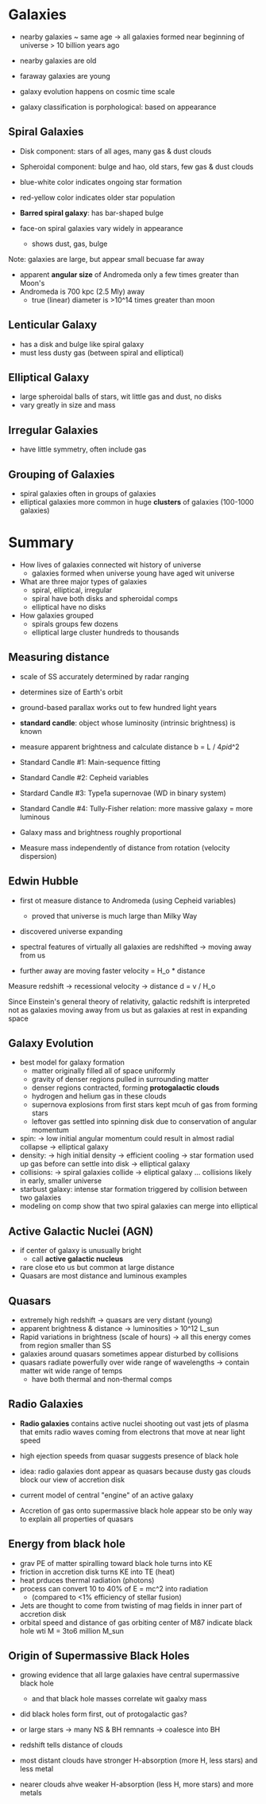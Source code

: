 # Galaxies

- nearby galaxies ~ same age
	-> all galaxies formed near beginning of universe > 10 billion years ago
- nearby galaxies are old
- faraway galaxies are young
- galaxy evolution happens on cosmic time scale

- galaxy classification is porphological: based on appearance

## Spiral Galaxies
- Disk component: stars of all ages, many gas & dust clouds
- Spheroidal component: bulge and hao, old stars, few gas & dust clouds
- blue-white color indicates ongoing star formation
- red-yellow color indicates older star population

- __Barred spiral galaxy__: has bar-shaped bulge
- face-on spiral galaxies vary widely in appearance
	- shows dust, gas, bulge

Note: galaxies are large, but appear small becuase far away
- apparent __angular size__ of Andromeda only a few times greater than Moon's
- Andromeda is 700 kpc (2.5 Mly) away
	- true (linear) diameter is >10^14 times greater than moon

## Lenticular Galaxy
- has a disk and bulge like spiral galaxy
- must less dusty gas (between spiral and elliptical)

## Elliptical Galaxy
- large spheroidal balls of stars, wit little gas and dust, no disks
- vary greatly in size and mass

## Irregular Galaxies
- have little symmetry, often include gas

## Grouping of Galaxies
- spiral galaxies often in groups of galaxies
- elliptical galaxies more common in huge __clusters__ of galaxies (100-1000 galaxies)

# Summary
- How lives of galaxies connected wit history of universe
	- galaxies formed when universe young have aged wit universe
- What are three major types of galaxies
	- spiral, elliptical, irregular
	- spiral have both disks and spheroidal comps
	- elliptical have no disks
- How galaxies grouped
	- spirals groups few dozens
	- elliptical large cluster hundreds to thousands

## Measuring distance
- scale of SS accurately determined by radar ranging
- determines size of Earth's orbit

- ground-based parallax works out to few hundred light years

- __standard candle__: object whose luminosity (intrinsic brightness) is known
- measure apparent brightness and calculate distance
	b = L / 4*pi*d^2

- Standard Candle #1: Main-sequence fitting
- Standard Candle #2: Cepheid variables
- Stardard Candle #3: Type1a supernovae (WD in binary system)
- Standard Candle #4: Tully-Fisher relation: more massive galaxy = more luminous

- Galaxy mass and brightness roughly proportional
- Measure mass independently of distance from rotation (velocity dispersion)

## Edwin Hubble
- first ot measure distance to Andromeda (using Cepheid variables)
	- proved that universe is much large than Milky Way
- discovered universe expanding

- spectral features of virtually all galaxies are redshifted
	-> moving away from us
- further away are moving faster
	velocity = H_o * distance

Measure redshift -> recessional velocity -> distance
	d = v / H_o

Since Einstein's general theory of relativity, galactic redshift is interpreted not as galaxies moving away from us
	but as galaxies at rest in expanding space

## Galaxy Evolution
- best model for galaxy formation
	- matter originally filled all of space uniformly
	- gravity of denser regions pulled in surrounding matter
	- denser regions contracted, forming __protogalactic clouds__
	- hydrogen and helium gas in these clouds
	- supernova explosions from first stars kept mcuh of gas from forming stars
	- leftover gas settled into spinning disk due to conservation of angular momentum
- spin:
	-> low initial angular momentum could result in almost radial collapse
	-> elliptical galaxy
- density:
	-> high initial density
	-> efficient cooling
	-> star formation used up gas before can settle into disk
	-> elliptical galaxy
- collisions:
	-> spiral galaxies collide
	-> eliptical galaxy
	... collisions likely in early, smaller universe
- starbust galaxy: intense star formation triggered by collision between two galaxies
- modeling on comp show that two spiral galaxies can merge into elliptical

## Active Galactic Nuclei (AGN)
- if center of galaxy is unusually bright
	- call __active galactic nucleus__
- rare close eto us but common at large distance
- Quasars are most distance and luminous examples

## Quasars
- extremely high redshift -> quasars are very distant (young)
- apparent brightness & distance -> luminosities > 10^12 L_sun
- Rapid variations in brightness (scale of hours)
	-> all this energy comes from region smaller than SS
- galaxies around quasars sometimes appear disturbed by collisions
- quasars radiate powerfully over wide range of wavelengths
	-> contain matter wit wide range of temps
	- have both thermal and non-thermal comps

## Radio Galaxies
- __Radio galaxies__ contains active nuclei shooting out vast jets of plasma that emits radio waves coming from electrons that move at near light speed
- high ejection speeds from quasar suggests presence of black hole
- idea: radio galaxies dont appear as quasars because dusty gas clouds block our view of accretion disk
- current model of central "engine" of an active galaxy

- Accretion of gas onto supermassive black hole appear sto be only way to explain all properties of quasars

## Energy from black hole
- grav PE of matter spiralling toward black hole turns into KE
- friction in accretion disk turns KE into TE (heat)
- heat prduces thermal radiation (photons)
- process can convert 10 to 40% of E = mc^2 into radiation
	- (compared to <1% efficiency of stellar fusion)
- Jets are thought to come from twisting of mag fields in inner part of accretion disk
- orbital speed and distance of gas orbiting center of M87 indicate black hole wti M = 3to6 million M_sun

## Origin of Supermassive Black Holes
- growing evidence that all large galaxies have central supermassive black hole
	- and that black hole masses correlate wit gaalxy mass
- did black holes form first, out of protogalactic gas?
- or large stars -> many NS & BH remnants -> coalesce into BH

- redshift tells distance of clouds
- most distant clouds have stronger H-absorption (more H, less stars) and less metal
- nearer clouds ahve weaker H-absorption (less H, more stars) and more metals
